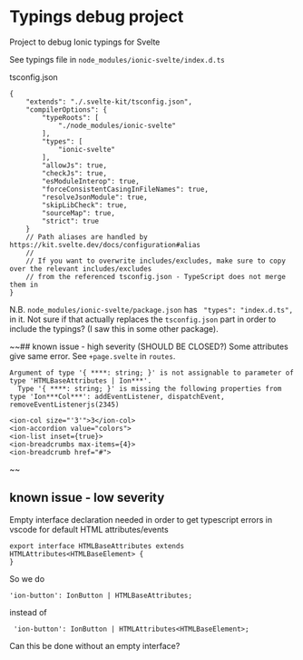 # Typings debug project
Project to debug Ionic typings for Svelte

See typings file in `node_modules/ionic-svelte/index.d.ts`

tsconfig.json
```
{
	"extends": "./.svelte-kit/tsconfig.json",
	"compilerOptions": {
		"typeRoots": [
			"./node_modules/ionic-svelte"
		],
		"types": [
			"ionic-svelte"
		],
		"allowJs": true,
		"checkJs": true,
		"esModuleInterop": true,
		"forceConsistentCasingInFileNames": true,
		"resolveJsonModule": true,
		"skipLibCheck": true,
		"sourceMap": true,
		"strict": true
	}
	// Path aliases are handled by https://kit.svelte.dev/docs/configuration#alias
	//
	// If you want to overwrite includes/excludes, make sure to copy over the relevant includes/excludes
	// from the referenced tsconfig.json - TypeScript does not merge them in
}

```

N.B.
`node_modules/ionic-svelte/package.json` has ` "types": "index.d.ts",` in it. Not sure if that actually replaces the `tsconfig.json` part in order to include the typings? (I saw this in some other package).


~~## known issue - high severity (SHOULD BE CLOSED?)
Some attributes give same error. See `+page.svelte` in `routes`.
```
Argument of type '{ ****: string; }' is not assignable to parameter of type 'HTMLBaseAttributes | Ion***'.
  Type '{ ****: string; }' is missing the following properties from type 'Ion***Col***': addEventListener, dispatchEvent, removeEventListenerjs(2345)
```

```
<ion-col size="'3'">3</ion-col>
<ion-accordion value="colors">
<ion-list inset={true}>
<ion-breadcrumbs max-items={4}>
<ion-breadcrumb href="#">
```
~~
## known issue - low severity
Empty interface declaration needed in order to get typescript errors in vscode for default HTML attributes/events

```
export interface HTMLBaseAttributes extends HTMLAttributes<HTMLBaseElement> {
}
```

So we do

```
'ion-button': IonButton | HTMLBaseAttributes;
```

instead of

```
 'ion-button': IonButton | HTMLAttributes<HTMLBaseElement>;
```

Can this be done without an empty interface?
